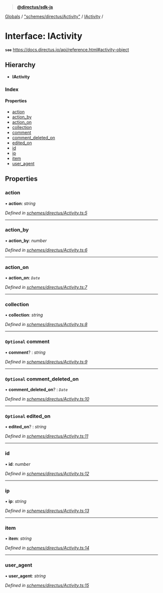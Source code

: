> **[@directus/sdk-js](../README.md)**

[Globals](../README.md) / ["schemes/directus/Activity"](../modules/_schemes_directus_activity_.md) / [IActivity](_schemes_directus_activity_.iactivity.md) /

# Interface: IActivity

**`see`** https://docs.directus.io/api/reference.html#activity-object

## Hierarchy

* **IActivity**

### Index

#### Properties

* [action](_schemes_directus_activity_.iactivity.md#action)
* [action_by](_schemes_directus_activity_.iactivity.md#action_by)
* [action_on](_schemes_directus_activity_.iactivity.md#action_on)
* [collection](_schemes_directus_activity_.iactivity.md#collection)
* [comment](_schemes_directus_activity_.iactivity.md#optional-comment)
* [comment_deleted_on](_schemes_directus_activity_.iactivity.md#optional-comment_deleted_on)
* [edited_on](_schemes_directus_activity_.iactivity.md#optional-edited_on)
* [id](_schemes_directus_activity_.iactivity.md#id)
* [ip](_schemes_directus_activity_.iactivity.md#ip)
* [item](_schemes_directus_activity_.iactivity.md#item)
* [user_agent](_schemes_directus_activity_.iactivity.md#user_agent)

## Properties

###  action

• **action**: *string*

*Defined in [schemes/directus/Activity.ts:5](https://github.com/janbiasi/sdk-js/blob/b445ae7/src/schemes/directus/Activity.ts#L5)*

___

###  action_by

• **action_by**: *number*

*Defined in [schemes/directus/Activity.ts:6](https://github.com/janbiasi/sdk-js/blob/b445ae7/src/schemes/directus/Activity.ts#L6)*

___

###  action_on

• **action_on**: *`Date`*

*Defined in [schemes/directus/Activity.ts:7](https://github.com/janbiasi/sdk-js/blob/b445ae7/src/schemes/directus/Activity.ts#L7)*

___

###  collection

• **collection**: *string*

*Defined in [schemes/directus/Activity.ts:8](https://github.com/janbiasi/sdk-js/blob/b445ae7/src/schemes/directus/Activity.ts#L8)*

___

### `Optional` comment

• **comment**? : *string*

*Defined in [schemes/directus/Activity.ts:9](https://github.com/janbiasi/sdk-js/blob/b445ae7/src/schemes/directus/Activity.ts#L9)*

___

### `Optional` comment_deleted_on

• **comment_deleted_on**? : *`Date`*

*Defined in [schemes/directus/Activity.ts:10](https://github.com/janbiasi/sdk-js/blob/b445ae7/src/schemes/directus/Activity.ts#L10)*

___

### `Optional` edited_on

• **edited_on**? : *string*

*Defined in [schemes/directus/Activity.ts:11](https://github.com/janbiasi/sdk-js/blob/b445ae7/src/schemes/directus/Activity.ts#L11)*

___

###  id

• **id**: *number*

*Defined in [schemes/directus/Activity.ts:12](https://github.com/janbiasi/sdk-js/blob/b445ae7/src/schemes/directus/Activity.ts#L12)*

___

###  ip

• **ip**: *string*

*Defined in [schemes/directus/Activity.ts:13](https://github.com/janbiasi/sdk-js/blob/b445ae7/src/schemes/directus/Activity.ts#L13)*

___

###  item

• **item**: *string*

*Defined in [schemes/directus/Activity.ts:14](https://github.com/janbiasi/sdk-js/blob/b445ae7/src/schemes/directus/Activity.ts#L14)*

___

###  user_agent

• **user_agent**: *string*

*Defined in [schemes/directus/Activity.ts:15](https://github.com/janbiasi/sdk-js/blob/b445ae7/src/schemes/directus/Activity.ts#L15)*